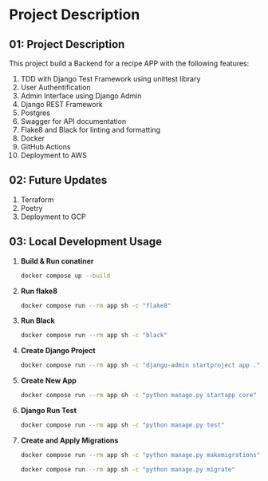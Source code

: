 # Project Description

## 01: Project Description

This project build a Backend for a recipe APP with the following features:

1. TDD with Django Test Framework using unittest library
2. User Authentification
3. Admin Interface using Django Admin
4. Django REST Framework
5. Postgres
6. Swagger for API documentation
7. Flake8 and Black for linting and formatting
8. Docker
9. GitHub Actions
10. Deployment to AWS

## 02: Future Updates

1. Terraform
2. Poetry
3. Deployment to GCP

## 03: Local Development Usage

1. **Build & Run conatiner**

   ```bash
   docker compose up --build
   ```

2. **Run flake8**

   ```bash
   docker compose run --rm app sh -c "flake8"
   ```

3. **Run Black**

   ```bash
   docker compose run --rm app sh -c "black"
   ```

4. **Create Django Project**

   ```bash
   docker compose run --rm app sh -c "django-admin startproject app ."
   ```

5. **Create New App**

   ```bash
   docker compose run --rm app sh -c "python manage.py startapp core"
   ```

6. **Django Run Test**

   ```bash
   docker compose run --rm app sh -c "python manage.py test"
   ```

7. **Create and Apply Migrations**

   ```bash
   docker compose run --rm app sh -c "python manage.py makemigrations"
   ```

   ```bash
   docker compose run --rm app sh -c "python manage.py migrate"
   ```
